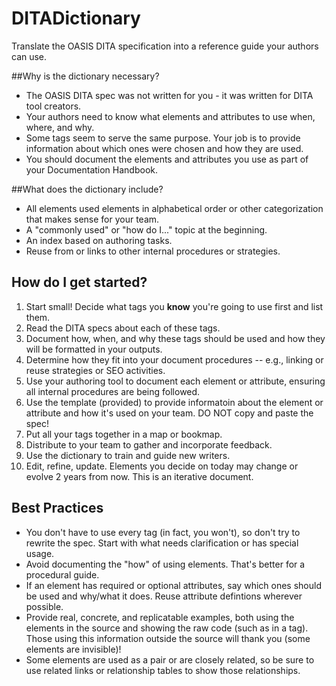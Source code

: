 # DITADictionary
Translate the OASIS DITA specification into a reference guide your authors can use.

##Why is the dictionary necessary? 
* The OASIS DITA spec was not written for you - it was written for DITA tool creators.
* Your authors need to know what elements and attributes to use when, where, and why. 
* Some tags seem to serve the same purpose. Your job is to provide information about which ones were chosen and how they are used.
* You should document the elements and attributes you use as part of your Documentation Handbook.

##What does the dictionary include? 
* All elements used elements in alphabetical order or other categorization that makes sense for your team.
* A "commonly used" or "how do I..." topic at the beginning. 
* An index based on authoring tasks.
* Reuse from or links to other internal procedures or strategies.

## How do I get started?
1. Start small! Decide what tags you **know** you're going to use first and list them.
2. Read the DITA specs about each of these tags.
3. Document how, when, and why these tags should be used and how they will be formatted in your outputs.
4. Determine how they fit into your document procedures -- e.g., linking or reuse strategies or SEO activities.
5. Use your authoring tool to document each element or attribute, ensuring all internal procedures are being followed. 
6. Use the template (provided) to provide informatoin about the element or attribute and how it's used on your team. DO NOT copy and paste the spec!
7. Put all your tags together in a map or bookmap.
8. Distribute to your team to gather and incorporate feedback.
9. Use the dictionary to train and guide new writers.
10. Edit, refine, update. Elements you decide on today may change or evolve 2 years from now. This is an iterative document.

## Best Practices
* You don't have to use every tag (in fact, you won't), so don't try to rewrite the spec. Start with what needs clarification or has special usage.
* Avoid documenting the "how" of using elements. That's better for a procedural guide.
* If an element has required or optional attributes, say which ones should be used and why/what it does. Reuse attribute defintions wherever possible.
* Provide real, concrete, and replicatable examples, both using the elements in the source and showing the raw code (such as in a <screen> tag). Those using this information outside the source will thank you (some elements are invisible)!
* Some elements are used as a pair or are closely related, so be sure to use related links or relationship tables to show those relationships.
